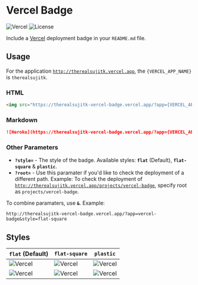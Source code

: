 # Vercel Badge

![Vercel](http://therealsujitk-vercel-badge.vercel.app/?app=therealsujitk-vercel-badge) ![License](https://img.shields.io/badge/license-MIT-blue)

Include a [Vercel](http://vercel.com) deployment badge in your `README.md` file.

## Usage

For the application [`http://therealsujitk.vercel.app`](http://therealsujitk.vercel.app), the `{VERCEL_APP_NAME}` is `therealsujitk`.

### HTML

```html
<img src="https://therealsujitk-vercel-badge.vercel.app/?app={VERCEL_APP_NAME}" />
```

### Markdown

```markdown
![Heroku](https://therealsujitk-vercel-badge.vercel.app/?app={VERCEL_APP_NAME})
```

### Other Parameters

- **`?style=`** - The style of the badge. Available styles: **`flat`** (Default), **`flat-square`** & **`plastic`**.
- **`?root=`** - Use this paramater if you'd like to check the deployment of a different path. Example: To check the deployment of [`http://therealsujitk.vercel.app/projects/vercel-badge`](http://therealsujitk.vercel.app/projects/vercel-badge), specify root as `projects/vercel-badge`.

To combine paramaters, use **`&`**. Example:

```http
http://therealsujitk-vercel-badge.vercel.app/?app=vercel-badge&style=flat-square
```

## Styles

| `flat` (Default) | `flat-square` | `plastic` |
| ---------------- | ------------- | --------- |
| ![Vercel](https://github.com/therealsujitk/vercel-badge/blob/main/public/assets/images/vercel-deployed-flat.svg)  | ![Vercel](https://github.com/therealsujitk/vercel-badge/blob/main/public/assets/images/vercel-deployed-flat-square.svg) | ![Vercel](https://github.com/therealsujitk/vercel-badge/blob/main/public/assets/images/vercel-deployed-plastic.svg) |
| ![Vercel](https://github.com/therealsujitk/vercel-badge/blob/main/public/assets/images/vercel-failed-flat.svg) | ![Vercel](https://github.com/therealsujitk/vercel-badge/blob/main/public/assets/images/vercel-failed-flat-square.svg) | ![Vercel](https://github.com/therealsujitk/vercel-badge/blob/main/public/assets/images/vercel-failed-plastic.svg)
